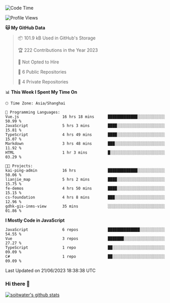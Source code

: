 <!--START_SECTION:waka-->
![Code Time](http://img.shields.io/badge/Code%20Time-2%2C151%20hrs%2039%20mins-blue)

![Profile Views](http://img.shields.io/badge/Profile%20Views-0-blue)

**🐱 My GitHub Data** 

> 📦 101.9 kB Used in GitHub's Storage 
 > 
> 🏆 222 Contributions in the Year 2023
 > 
> 🚫 Not Opted to Hire
 > 
> 📜 6 Public Repositories 
 > 
> 🔑 4 Private Repositories 
 > 
📊 **This Week I Spent My Time On** 

```text
🕑︎ Time Zone: Asia/Shanghai

💬 Programming Languages: 
Vue.js                   16 hrs 18 mins      █████████████░░░░░░░░░░░░   50.99 % 
JavaScript               5 hrs 3 mins        ████░░░░░░░░░░░░░░░░░░░░░   15.81 % 
TypeScript               4 hrs 49 mins       ████░░░░░░░░░░░░░░░░░░░░░   15.07 % 
Markdown                 3 hrs 48 mins       ███░░░░░░░░░░░░░░░░░░░░░░   11.92 % 
HTML                     1 hr 3 mins         █░░░░░░░░░░░░░░░░░░░░░░░░   03.29 % 

🐱‍💻 Projects: 
kai-ping-admin           16 hrs              █████████████░░░░░░░░░░░░   50.06 % 
lianjie_map              5 hrs 2 mins        ████░░░░░░░░░░░░░░░░░░░░░   15.75 % 
fe-demos                 4 hrs 50 mins       ████░░░░░░░░░░░░░░░░░░░░░   15.15 % 
cs-foundation            4 hrs 8 mins        ███░░░░░░░░░░░░░░░░░░░░░░   12.96 % 
gdhk-gis-inms-view       35 mins             ░░░░░░░░░░░░░░░░░░░░░░░░░   01.86 % 
```

**I Mostly Code in JavaScript** 

```text
JavaScript               6 repos             ██████████████░░░░░░░░░░░   54.55 % 
Vue                      3 repos             ███████░░░░░░░░░░░░░░░░░░   27.27 % 
TypeScript               1 repo              ██░░░░░░░░░░░░░░░░░░░░░░░   09.09 % 
C#                       1 repo              ██░░░░░░░░░░░░░░░░░░░░░░░   09.09 % 
```




 Last Updated on 21/06/2023 18:38:38 UTC
<!--END_SECTION:waka-->

### Hi there 👋
[![soitwater's github stats](https://github-readme-stats.vercel.app/api?username=soitwater)](https://github.com/soitwater/github-readme-stats)
